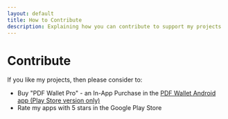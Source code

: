 ```yaml
---
layout: default
title: How to Contribute
description: Explaining how you can contribute to support my projects
---
```

# Contribute
 If you like my projects, then please consider to:
* Buy "PDF Wallet Pro" - an In-App Purchase in the [PDF Wallet Android app (Play Store version only)](https://play.google.com/store/apps/details?id=com.michaeltroger.gruenerpass)
* Rate my apps with 5 stars in the Google Play Store
